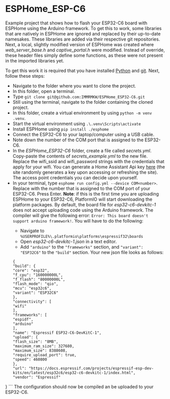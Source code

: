 # ESPHome_ESP-C6
Example project that shows how to flash your ESP32-C6 board with ESPHome using the Arduino framework. To get this to work, some libraries that are natively in ESPHome are ignored and replaced by their up-to-date namesakes. These libraries are added via their respective git repositories. Next, a local, slightly modified version of ESPHome was created where *web_server_base.h* and *captive_portal.h* were modified. Instead of override, these header files simply define some functions, as these were not present in the imported libraries yet.

To get this work it is required that you have installed [Python](https://www.python.org/downloads/) and [git](https://git-scm.com/downloads). Next, follow these steps:

- Navigate to the folder where you want to clone the project.
- In this folder, open a terminal.
- Type `git clone git@github.com:IMMRMKW/ESPHome_ESP32-C6.git`
- Still using the terminal, navigate to the folder containing the cloned project.
- In this folder, create a virtual environment by using `python -m venv .venv`.
- Start the virtual environment using `.\.venv\Scripts\activate`
- Install ESPHome using `pip install ./esphome`
- Connect the ESP32-C6 to your laptop/computer using a USB cable.
- Note down the number of the COM port that is assigned to the ESP32-C6.
- In the *ESPHome_ESP32-C6* folder, create a file called *secrets.yml*. Copy-paste the contents of *secrets_example.yml* to the new file. Replace the wifi_ssid and wifi_password strings with the credentials that apply for your wifi. You can generate a Home Assistant Api key [here](https://esphome.io/components/api.html) (the site randomly generates a key upon accessing or refreshing the site). The access point credentials you can decide upon yourself.
- In your terminal, type `esphome run config.yml --device COM<number>`. Replace <number> with the number that is assigned to the COM port of your ESP32-C6. Press Enter. **Note**: if this is the first time you are uploading ESPHome to your ESP32-C6, PlatformIO will start downloading the platform packages. By default, the board file for *esp32-c6-devkitc-1* does not accept uploading code using the Arduino framework. The compiler will give the following error: `Error: This board doesn't support arduino framework!`. You will have to do the following:
    - Navigate to `%USERPROFILE%\.platformio\platforms\espressif32\boards`
    - Open *esp32-c6-devkitc-1.json* in a text editor.
    - Add `"arduino"` to the `"frameworks"` section, and `"variant": "ESP32C6"` to the `"build"` section. Your new json file looks as follows:
    ```
    {
  "build": {
    "core": "esp32",
    "f_cpu": "160000000L",
    "f_flash": "80000000L",
    "flash_mode": "qio",
    "mcu": "esp32c6",
	"variant": "ESP32C6"
  },
  "connectivity": [
    "wifi"
  ],
  "frameworks": [
    "espidf",
	"arduino"
  ],
  "name": "Espressif ESP32-C6-DevKitC-1",
  "upload": {
    "flash_size": "8MB",
    "maximum_ram_size": 327680,
    "maximum_size": 8388608,
    "require_upload_port": true,
    "speed": 460800
  },
  "url": "https://docs.espressif.com/projects/espressif-esp-dev-kits/en/latest/esp32c6/esp32-c6-devkitc-1/index.html",
  "vendor": "Espressif"
}
    ```
The configuration should now be compiled an be uploaded to your ESP32-C6.
